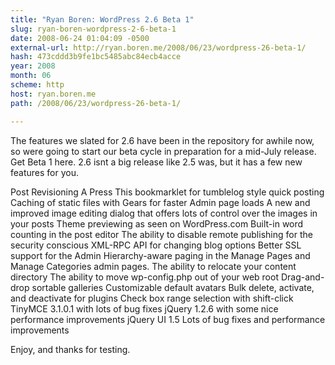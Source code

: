 ```yaml
---
title: "Ryan Boren: WordPress 2.6 Beta 1"
slug: ryan-boren-wordpress-2-6-beta-1
date: 2008-06-24 01:04:09 -0500
external-url: http://ryan.boren.me/2008/06/23/wordpress-26-beta-1/
hash: 473cddd3b9fe1bc5485abc84ecb4acce
year: 2008
month: 06
scheme: http
host: ryan.boren.me
path: /2008/06/23/wordpress-26-beta-1/

---
```


The features we slated for 2.6 have been in the repository for awhile now, so were going to start our beta cycle in preparation for a mid-July release. Get Beta 1 here. 2.6 isnt a big release like 2.5 was, but it has a few new features for you.


Post Revisioning
A Press This bookmarklet for tumblelog style quick posting
Caching of static files with Gears for faster Admin page loads
A new and improved image editing dialog that offers lots of control over the images in your posts
Theme previewing as seen on WordPress.com
Built-in word counting in the post editor
The ability to disable remote publishing for the security conscious
XML-RPC API for changing blog options
Better SSL support for the Admin
Hierarchy-aware paging in the Manage Pages and Manage Categories admin pages.
The ability to relocate your content directory
The ability to move wp-config.php out of your web root
Drag-and-drop sortable galleries
Customizable default avatars
Bulk delete, activate, and deactivate for plugins
Check box range selection with shift-click
TinyMCE 3.1.0.1 with lots of bug fixes
jQuery 1.2.6 with some nice performance improvements
jQuery UI 1.5
Lots of bug fixes and performance improvements

Enjoy, and thanks for testing.
